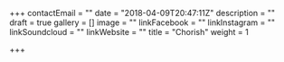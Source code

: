 +++
contactEmail = ""
date = "2018-04-09T20:47:11Z"
description = ""
draft = true
gallery = []
image = ""
linkFacebook = ""
linkInstagram = ""
linkSoundcloud = ""
linkWebsite = ""
title = "Chorish"
weight = 1

+++
